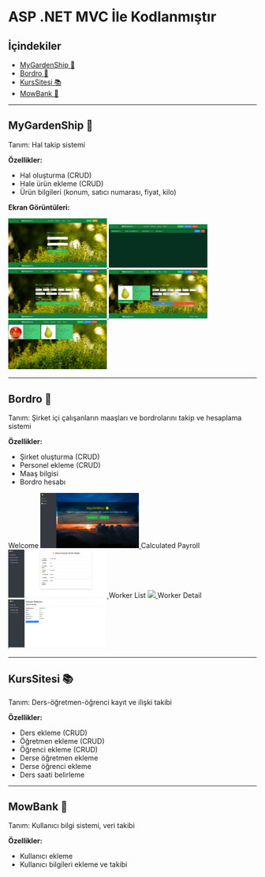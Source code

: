 
# ASP .NET MVC İle Kodlanmıştır

## İçindekiler
- [MyGardenShip 🌱](#mygardenship-)
- [Bordro 💼](#bordro-)
- [KursSitesi 📚](#kurssitesi-)
- [MowBank 🏦](#mowbank-)

---

## MyGardenShip 🌱
Tanım: Hal takip sistemi

**Özellikler:**
- Hal oluşturma (CRUD)
- Hale ürün ekleme (CRUD)
- Ürün bilgileri (konum, satıcı numarası, fiyat, kilo)

**Ekran Görüntüleri:**
<p float="left">
  <a href="https://github.com/ifeelikeabit/mywebsites-dotnetmvc/raw/main/images/mygarden/mygarden-login.png">
    <img src="https://github.com/ifeelikeabit/mywebsites-dotnetmvc/raw/main/images/mygarden/mygarden-login.png" width="200" />
  </a>
  <a href="https://github.com/ifeelikeabit/mywebsites-dotnetmvc/raw/main/images/mygarden/mygarden-admin-user-manage.png">
    <img src="https://github.com/ifeelikeabit/mywebsites-dotnetmvc/raw/main/images/mygarden/mygarden-admin-user-manage.png" width="200" />
  </a>
  <a href="https://github.com/ifeelikeabit/mywebsites-dotnetmvc/raw/main/images/mygarden/mygarden-new-product.png">
    <img src="https://github.com/ifeelikeabit/mywebsites-dotnetmvc/raw/main/images/mygarden/mygarden-new-product.png" width="200" />
  </a>
  <a href="https://github.com/ifeelikeabit/mywebsites-dotnetmvc/raw/main/images/mygarden/mygarden-update-product.png">
    <img src="https://github.com/ifeelikeabit/mywebsites-dotnetmvc/raw/main/images/mygarden/mygarden-update-product.png" width="200" />
  </a>
  <a href="https://github.com/ifeelikeabit/mywebsites-dotnetmvc/raw/main/images/mygarden/mygarden-list-product.png">
    <img src="https://github.com/ifeelikeabit/mywebsites-dotnetmvc/raw/main/images/mygarden/mygarden-list-product.png" width="200" />
  </a>
</p>

---

## Bordro 💼
Tanım: Şirket içi çalışanların maaşları ve bordrolarını takip ve hesaplama sistemi

**Özellikler:**
- Şirket oluşturma (CRUD)
- Personel ekleme (CRUD)
- Maaş bilgisi
- Bordro hesabı

<p float="left">
  <h>Welcome</h>
  <a href="https://github.com/ifeelikeabit/mywebsites-dotnetmvc/raw/main/images/bordro/welcome.png">
    <img src="https://github.com/ifeelikeabit/mywebsites-dotnetmvc/raw/main/images/bordro/welcome.png" width="200" />
  </a>
  <h>Calculated Payroll</h>
  <a href="https://github.com/ifeelikeabit/mywebsites-dotnetmvc/raw/main/images/bordro/calculated.png">
    <img src="https://github.com/ifeelikeabit/mywebsites-dotnetmvc/raw/main/images/bordro/calculated.png" width="200" />
  </a>
  <h>Worker List</h>
  <a href="https://github.com/ifeelikeabit/mywebsites-dotnetmvc/raw/main/images/bordro/workerlist.png">
    <img src="https://github.com/ifeelikeabit/mywebsites-dotnetmvc/raw/main/images/bordro/worketlist.png" width="200" />
  </a>
  <h>Worker Detail</h>
  <a href="https://github.com/ifeelikeabit/mywebsites-dotnetmvc/raw/main/images/bordro/workerdetail.png">
    <img src="https://github.com/ifeelikeabit/mywebsites-dotnetmvc/raw/main/images/bordro/workerdetail.png" width="200" />
  </a>
</p>

---

## KursSitesi 📚
Tanım: Ders-öğretmen-öğrenci kayıt ve ilişki takibi

**Özellikler:**
- Ders ekleme (CRUD)
- Öğretmen ekleme (CRUD)
- Öğrenci ekleme (CRUD)
- Derse öğretmen ekleme
- Derse öğrenci ekleme
- Ders saati belirleme

---

## MowBank 🏦
Tanım: Kullanıcı bilgi sistemi, veri takibi

**Özellikler:**
- Kullanıcı ekleme
- Kullanıcı bilgileri ekleme ve takibi




